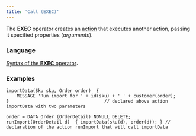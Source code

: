 ```yaml
---
title: 'Call (EXEC)'
---
```


The **EXEC** operator creates an [action](Actions.md) that executes another action, passing it specified properties (*arguments*).

### Language

[Syntax of the **EXEC** operator](EXEC_operator.md)**.**

### Examples

```lsf
importData(Sku sku, Order order)  {
    MESSAGE 'Run import for ' + id(sku) + ' ' + customer(order);
}                                    // declared above action importData with two parameters

order = DATA Order (OrderDetail) NONULL DELETE;
runImport(OrderDetail d)  { importData(sku(d), order(d)); } // declaration of the action runImport that will call importData
```


  
